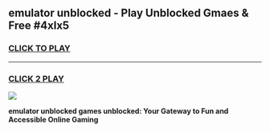 
## emulator unblocked - Play Unblocked Gmaes & Free #4xlx5
<h3>
<a href="https://news.freeplayer.one?title=emulator_unblocked&ref=03M">CLICK TO PLAY</a></h3>
<hr>

<h3>
<a href="https://news.freeplayer.one?title=emulator_unblocked&ref=03M">CLICK 2 PLAY</a>
  
</h3>

<a href="https://news.freeplayer.one?title=emulator_unblocked&ref=03M"><img src="https://clearcache.store/games.png"></a>


**emulator unblocked games unblocked: Your Gateway to Fun and Accessible Online Gaming**
